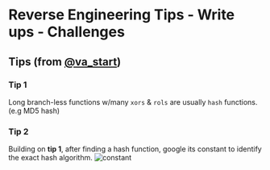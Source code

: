 # Reverse Engineering Tips - Write ups - Challenges

## Tips (from [@va_start](https://twitter.com/va_start))

### Tip 1
Long branch-less functions w/many `xors` & `rols` are usually `hash` functions. (e.g MD5 hash)

### Tip 2
Building on **tip 1**, after finding a hash function, google its constant to identify the exact hash algorithm.
![constant](https://twitter.com/va_start/status/1245656402862854144/photo/1)
